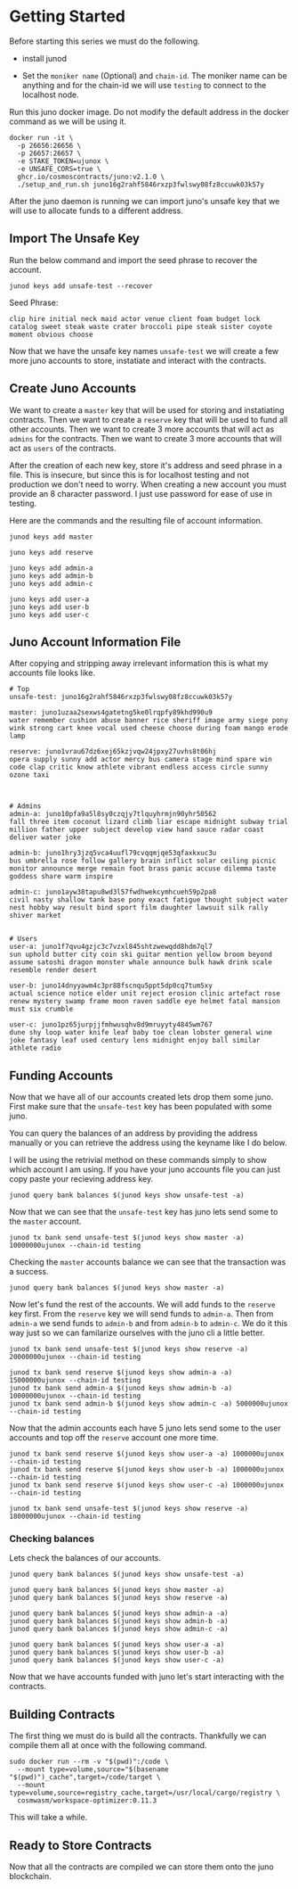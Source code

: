 # Getting Started


Before starting this series we must do the following.

* install junod

* Set the `moniker name` (Optional) and `chain-id`.
  The moniker name can be anything and for the chain-id we will use `testing` to connect to the localhost node.

Run this juno docker image. Do not modify the default address in the docker command as we will be using it.

```
docker run -it \
  -p 26656:26656 \
  -p 26657:26657 \
  -e STAKE_TOKEN=ujunox \
  -e UNSAFE_CORS=true \
  ghcr.io/cosmoscontracts/juno:v2.1.0 \
  ./setup_and_run.sh juno16g2rahf5846rxzp3fwlswy08fz8ccuwk03k57y
```

After the juno daemon is running we can import juno's unsafe key that we will use to allocate funds to a different address.

## Import The Unsafe Key

Run the below command and import the seed phrase to recover the account.

```
junod keys add unsafe-test --recover
```

Seed Phrase: 
```
clip hire initial neck maid actor venue client foam budget lock catalog sweet steak waste crater broccoli pipe steak sister coyote moment obvious choose
```

Now that we have the unsafe key names `unsafe-test` we will create a few more juno accounts to store, instatiate and interact with the contracts.


## Create Juno Accounts

We want to create a `master` key that will be used for storing and instatiating contracts.
Then we want to create a `reserve` key that will be used to fund all other accounts.
Then we want to create 3 more accounts that will act as `admins` for the contracts.
Then we want to create 3 more accounts that will act as `users` of the contracts.

After the creation of each new key, store it's address and seed phrase in a file.
This is insecure, but since this is for localhost testing and not production we don't need to worry.
When creating a new account you must provide an 8 character password. I just use password for ease of use in testing.

Here are the commands and the resulting file of account information.

```
junod keys add master

juno keys add reserve

juno keys add admin-a
juno keys add admin-b
juno keys add admin-c

juno keys add user-a
juno keys add user-b
juno keys add user-c
```

## Juno Account Information File

After copying and stripping away irrelevant information this is what my accounts file looks like.

```
# Top
unsafe-test: juno16g2rahf5846rxzp3fwlswy08fz8ccuwk03k57y

master: juno1uzaa2sexws4gatetng5ke0lrqpfy89khd990u9
water remember cushion abuse banner rice sheriff image army siege pony wink strong cart knee vocal used cheese choose during foam mango erode lamp

reserve: juno1vrau67dz6xej65kzjvqw24jpxy27uvhs8t06hj
opera supply sunny add actor mercy bus camera stage mind spare win code clap critic know athlete vibrant endless access circle sunny ozone taxi



# Admins
admin-a: juno10pfa9a5l8sy0czqjy7tlquyhrmjn90yhr50562
fall three item coconut lizard climb liar escape midnight subway trial million father upper subject develop view hand sauce radar coast deliver water joke

admin-b: juno1hry3jzq5vca4uufl79cvqqmjqe53qfaxkxuc3u
bus umbrella rose follow gallery brain inflict solar ceiling picnic monitor announce merge remain foot brass panic accuse dilemma taste goddess share warm inspire

admin-c: juno1ayw38tapu8wd3l57fwdhwekcymhcueh59p2pa8
civil nasty shallow tank base pony exact fatigue thought subject water nest hobby way result bind sport film daughter lawsuit silk rally shiver market


# Users
user-a: juno1f7qvu4gzjc3c7vzxl845shtzwewqdd8hdm7ql7
sun uphold butter city coin ski guitar mention yellow broom beyond assume satoshi dragon monster whale announce bulk hawk drink scale resemble render desert

user-b: juno14dnyyawm4c3pr88fscnqu5ppt5dp0cq7tum5xy
actual science notice elder unit reject erosion clinic artefact rose renew mystery swamp frame moon raven saddle eye helmet fatal mansion must six crumble

user-c: juno1pz65jurpjjfmhwusqhv8d9mruyyty4845wm767
dune shy loop water knife leaf baby toe clean lobster general wine joke fantasy leaf used century lens midnight enjoy ball similar athlete radio

```


## Funding Accounts
Now that we have all of our accounts created lets drop them some juno.
First make sure that the `unsafe-test` key has been populated with some juno.

You can query the balances of an address by providing the address manually or you can retrieve the address using the keyname like I do below. 

I will be using the retrivial method on these commands simply to show which account I am using. If you have your juno accounts file you can just copy paste your recieving address key.

```
junod query bank balances $(junod keys show unsafe-test -a)
```

Now that we can see that the `unsafe-test` key has juno lets send some to the `master` account.


```
junod tx bank send unsafe-test $(junod keys show master -a) 10000000ujunox --chain-id testing
```

Checking the `master` accounts balance we can see that the transaction was a success.

```
junod query bank balances $(junod keys show master -a)
```

Now let's fund the rest of the accounts. We will add funds to the `reserve` key first. From the `reserve` key we will send funds to `admin-a`. Then from `admin-a` we send funds to `admin-b` and from `admin-b` to `admin-c`.
We do it this way just so we can familarize ourselves with the juno cli a little better.

```
junod tx bank send unsafe-test $(junod keys show reserve -a) 20000000ujunox --chain-id testing

junod tx bank send reserve $(junod keys show admin-a -a) 15000000ujunox --chain-id testing
junod tx bank send admin-a $(junod keys show admin-b -a) 10000000ujunox --chain-id testing
junod tx bank send admin-b $(junod keys show admin-c -a) 5000000ujunox --chain-id testing
```

Now that the admin accounts each have 5 juno lets send some to the user accounts and top off the `reserve` account one more time.

```
junod tx bank send reserve $(junod keys show user-a -a) 1000000ujunox --chain-id testing
junod tx bank send reserve $(junod keys show user-b -a) 1000000ujunox --chain-id testing
junod tx bank send reserve $(junod keys show user-c -a) 1000000ujunox --chain-id testing

junod tx bank send unsafe-test $(junod keys show reserve -a) 18000000ujunox --chain-id testing
```


### Checking balances

Lets check the balances of our accounts.

```
junod query bank balances $(junod keys show unsafe-test -a)

junod query bank balances $(junod keys show master -a)
junod query bank balances $(junod keys show reserve -a)

junod query bank balances $(junod keys show admin-a -a)
junod query bank balances $(junod keys show admin-b -a)
junod query bank balances $(junod keys show admin-c -a)

junod query bank balances $(junod keys show user-a -a)
junod query bank balances $(junod keys show user-b -a)
junod query bank balances $(junod keys show user-c -a)
```

Now that we have accounts funded with juno let's start interacting with the contracts.


## Building Contracts
 The first thing we must do is build all the contracts. Thankfully we can compile them all at once with the following command.

```
sudo docker run --rm -v "$(pwd)":/code \
  --mount type=volume,source="$(basename "$(pwd)")_cache",target=/code/target \
  --mount type=volume,source=registry_cache,target=/usr/local/cargo/registry \
  cosmwasm/workspace-optimizer:0.11.3
```

This will take a while.

## Ready to Store Contracts

Now that all the contracts are compiled we can store them onto the juno blockchain.



